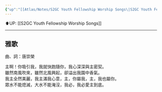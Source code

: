 ```yaml
---
{"up":"[[Atlas/Notes/S2GC Youth Fellowship Worship Songs\|S2GC Youth Fellowship Worship Songs]]","dg-publish":true,"permalink":"/atlas/notes/yf-hymn-song-002/","dgPassFrontmatter":true}
---
```


⬆️UP: [[S2GC Youth Fellowship Worship Songs]]

---

## 雅歌
曲、詞：唐崇榮

主啊！你吸引我，我就快跑隨你，我心深深與主密契。  
雖然南風吹來，雖然北風興起，卻溢出我園中香氣。  
我主全然美麗，我主滿我心意，主，你屬我，主，我也屬你。  
眾水不能熄滅，大水不能淹沒，我必，我必愛主到底。